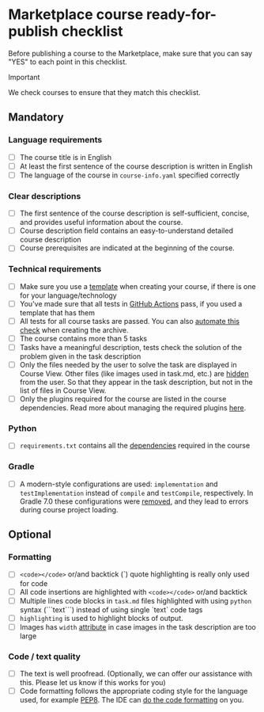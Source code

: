 # Marketplace course ready-for-publish checklist
Before publishing a course to the Marketplace, make sure that you can say "YES" to each point in this checklist.  
> [!IMPORTANT]
> We check courses to ensure that they match this checklist.

## Mandatory
### Language requirements
- [ ] The course title is in English
- [ ] At least the first sentence of the course description is written in English
- [ ] The language of the course in `course-info.yaml` specified correctly

### Clear descriptions
- [ ] The first sentence of the course description is self-sufficient, concise, and provides useful information about the course.
- [ ] Course description field contains an easy-to-understand detailed course description
- [ ] Course prerequisites are indicated at the beginning of the course.

### Technical requirements
- [ ] Make sure you use a [template](https://github.com/jetbrains-academy#templates) when creating your course, if there is one for your language/technology
- [ ] You've made sure that all tests in [GitHub Actions](https://docs.github.com/en/actions/quickstart#viewing-your-workflow-results) pass, if you used a template that has them
- [ ] All tests for all course tasks are passed. You can also [automate this check](https://blog.jetbrains.com/education/2022/10/27/edutools-plugin-2022-10-available/#🆕%C2%A0automatic-task-checking-for-new-courses) when creating the archive.
- [ ] The course contains more than 5 tasks
- [ ] Tasks have a meaningful description, tests check the solution of the problem given in the task description 
- [ ] Only the files needed by the user to solve the task are displayed in Course View. Other files (like images used in task.md, etc.) are [hidden](https://plugins.jetbrains.com/plugin/10081-jetbrains-academy/docs/educator-start-guide.html#create_course) from the user. So that they appear in the task description, but not in the list of files in Course View.
- [ ] Only the plugins required for the course are listed in the course dependencies. Read more about managing the required plugins [here](https://www.jetbrains.com/help/idea/managing-plugins.html#required-plugins).

### Python
- [ ] `requirements.txt` contains all the [dependencies](https://www.jetbrains.com/help/pycharm/managing-dependencies.html) required in the course

### Gradle
- [ ] A modern-style configurations are used: `implementation` and `testImplementation` instead of `compile` and `testCompile`, respectively. In Gradle 7.0 these configurations were [removed](https://docs.gradle.org/current/userguide/upgrading_version_6.html#sec:configuration_removal), and they lead to errors during course project loading.

## Optional
### Formatting
- [ ] `<code></code>` or/and backtick (&#96;) quote highlighting is really only used for code
- [ ] All code insertions are highlighted with `<code></code>` or/and backtick
- [ ] Multiple lines code blocks in `task.md` files highlighted with using `python` syntax (&#96;&#96;&#96;text&#96;&#96;&#96;) instead of using single &#96;text&#96; code tags
- [ ] `highlighting` is used to highlight blocks of output.
- [ ] Images has `width` [attribute](https://www.w3schools.com/tags/att_width.asp) in case images in the task description are too large

### Code / text quality
- [ ] The text is well proofread. (Optionally, we can offer our assistance with this. Please let us know if this works for you)
- [ ] Code formatting follows the appropriate coding style for the language used, for example [PEP8](https://peps.python.org/pep-0008/). The IDE can [do the code formatting](https://www.jetbrains.com/help/pycharm/reformat-and-rearrange-code.html) on you.
